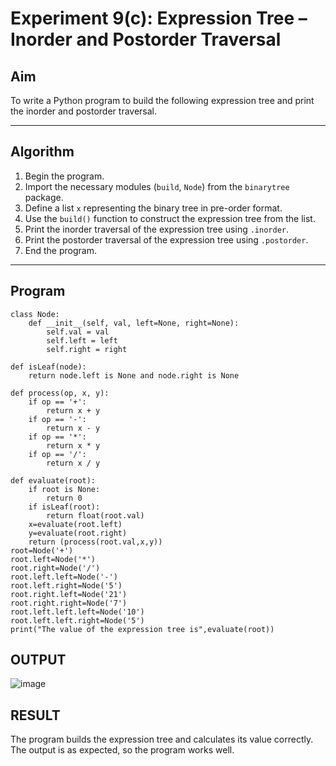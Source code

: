 # Experiment 9(c): Expression Tree – Inorder and Postorder Traversal

## Aim
To write a Python program to build the following expression tree and print the inorder and postorder traversal.


---

## Algorithm

1. Begin the program.
2. Import the necessary modules (`build`, `Node`) from the `binarytree` package.
3. Define a list `x` representing the binary tree in pre-order format.
4. Use the `build()` function to construct the expression tree from the list.
5. Print the inorder traversal of the expression tree using `.inorder`.
6. Print the postorder traversal of the expression tree using `.postorder`.
7. End the program.

---

## Program

```
class Node:
    def __init__(self, val, left=None, right=None):
        self.val = val
        self.left = left
        self.right = right

def isLeaf(node):
    return node.left is None and node.right is None
 
def process(op, x, y):
    if op == '+':
        return x + y
    if op == '-':
        return x - y
    if op == '*':
        return x * y
    if op == '/':
        return x / y
 
def evaluate(root):
    if root is None:
        return 0
    if isLeaf(root):
        return float(root.val)
    x=evaluate(root.left)
    y=evaluate(root.right)
    return (process(root.val,x,y))
root=Node('+')
root.left=Node('*')
root.right=Node('/')
root.left.left=Node('-')
root.left.right=Node('5')
root.right.left=Node('21')
root.right.right=Node('7')
root.left.left.left=Node('10')
root.left.left.right=Node('5')
print("The value of the expression tree is",evaluate(root))
```

## OUTPUT
![image](https://github.com/user-attachments/assets/28f8c089-8ac3-4994-bce9-4401678e348b)

## RESULT
The program builds the expression tree and calculates its value correctly. The output is as expected, so the program works well.


